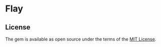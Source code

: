 # Flay

## License

The gem is available as open source under the terms of the [MIT License](http://opensource.org/licenses/MIT).

